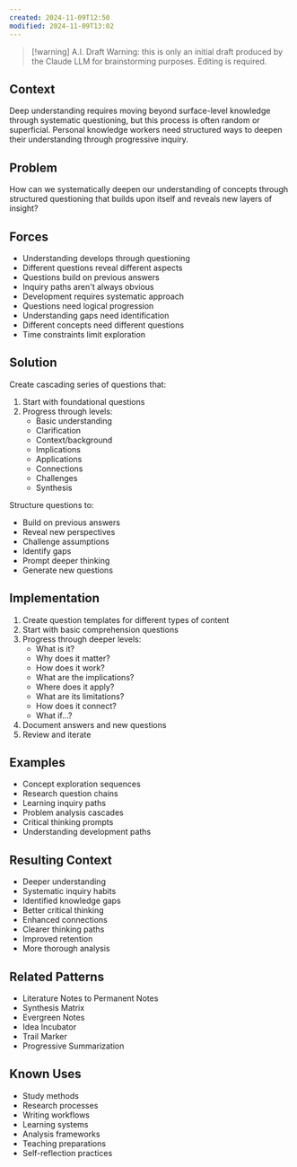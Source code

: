```yaml
---
created: 2024-11-09T12:50
modified: 2024-11-09T13:02
---
```


> [!warning] A.I. Draft
> Warning: this is only an initial draft produced by the Claude LLM for brainstorming purposes. Editing is required.

## Context

Deep understanding requires moving beyond surface-level knowledge through systematic questioning, but this process is often random or superficial. Personal knowledge workers need structured ways to deepen their understanding through progressive inquiry.

## Problem

How can we systematically deepen our understanding of concepts through structured questioning that builds upon itself and reveals new layers of insight?

## Forces

- Understanding develops through questioning
- Different questions reveal different aspects
- Questions build on previous answers
- Inquiry paths aren't always obvious
- Development requires systematic approach
- Questions need logical progression
- Understanding gaps need identification
- Different concepts need different questions
- Time constraints limit exploration

## Solution

Create cascading series of questions that:

1. Start with foundational questions
2. Progress through levels:
    - Basic understanding
    - Clarification
    - Context/background
    - Implications
    - Applications
    - Connections
    - Challenges
    - Synthesis

Structure questions to:

- Build on previous answers
- Reveal new perspectives
- Challenge assumptions
- Identify gaps
- Prompt deeper thinking
- Generate new questions

## Implementation

1. Create question templates for different types of content
2. Start with basic comprehension questions
3. Progress through deeper levels:
    - What is it?
    - Why does it matter?
    - How does it work?
    - What are the implications?
    - Where does it apply?
    - What are its limitations?
    - How does it connect?
    - What if...?
4. Document answers and new questions
5. Review and iterate

## Examples

- Concept exploration sequences
- Research question chains
- Learning inquiry paths
- Problem analysis cascades
- Critical thinking prompts
- Understanding development paths

## Resulting Context

- Deeper understanding
- Systematic inquiry habits
- Identified knowledge gaps
- Better critical thinking
- Enhanced connections
- Clearer thinking paths
- Improved retention
- More thorough analysis

## Related Patterns

- Literature Notes to Permanent Notes
- Synthesis Matrix
- Evergreen Notes
- Idea Incubator
- Trail Marker
- Progressive Summarization

## Known Uses

- Study methods
- Research processes
- Writing workflows
- Learning systems
- Analysis frameworks
- Teaching preparations
- Self-reflection practices
